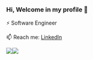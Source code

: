 ### Hi, Welcome in my profile 👋

⚡ Software Engineer

📫 Reach me: [LinkedIn](https://www.linkedin.com/in/aemiralfath/)

<img align="center" src="https://github-readme-stats.vercel.app/api?username=aemiralfath&show_icons=true&include_all_commits=true&theme=tokyonight&hide=issues" /><img align="center" src="https://github-readme-stats.vercel.app/api/top-langs/?username=aemiralfath&layout=compact&theme=tokyonight" />

<!--
**aemiralfath/aemiralfath** is a ✨ _special_ ✨ repository because its `README.md` (this file) appears on your GitHub profile.

Here are some ideas to get you started:

- 🔭 I’m currently working on ...
- 🌱 I’m currently learning ...
- 👯 I’m looking to collaborate on ...
- 🤔 I’m looking for help with ...
- 💬 Ask me about ...
- 📫 How to reach me: ...
- 😄 Pronouns: ...
- ⚡ Fun fact: ...
-->
